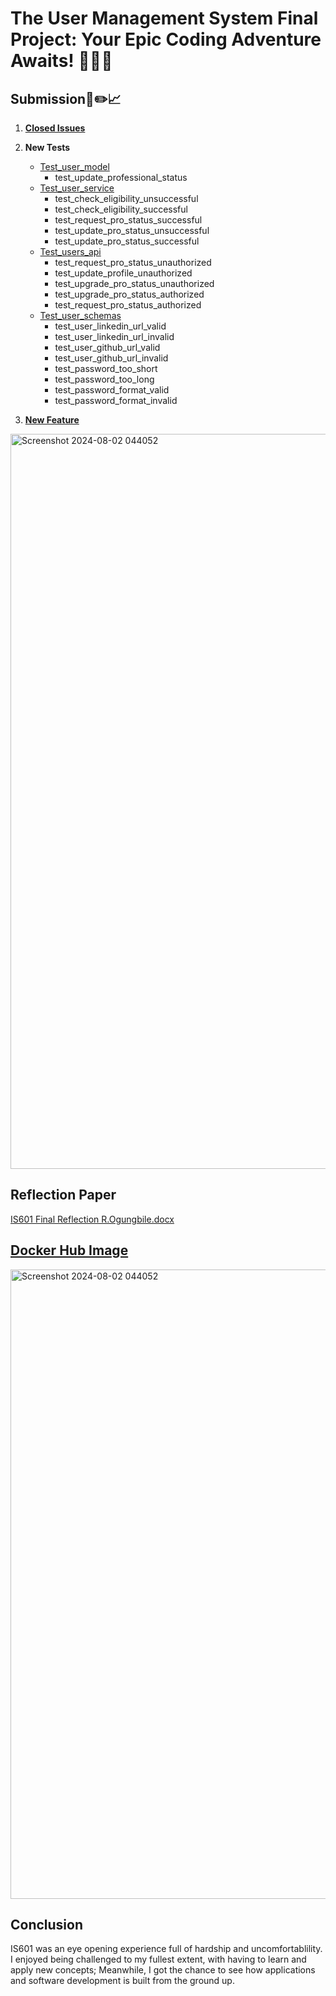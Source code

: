 

# The User Management System Final Project: Your Epic Coding Adventure Awaits! 🎉✨🔥


## Submission📝✏️📈

1. [**Closed Issues**](https://github.com/Rachwumi/IS601FinalRepo/issues?q=is%3Aissue+is%3Aclosed)

2. **New Tests**
    - [Test_user_model](https://github.com/Rachwumi/IS601FinalRepo/blob/main/tests/test_models/test_user_model.py)
        - test_update_professional_status
    - [Test_user_service](https://github.com/Rachwumi/IS601FinalRepo/blob/main/tests/test_services/test_user_service.py)
        - test_check_eligibility_unsuccessful
        - test_check_eligibility_successful
        - test_request_pro_status_successful
        - test_update_pro_status_unsuccessful
        - test_update_pro_status_successful
    - [Test_users_api](https://github.com/Rachwumi/IS601FinalRepo/blob/main/tests/test_api/test_users_api.py)
        - test_request_pro_status_unauthorized
        - test_update_profile_unauthorized
        - test_upgrade_pro_status_unauthorized
        - test_upgrade_pro_status_authorized
        - test_request_pro_status_authorized
    - [Test_user_schemas](https://github.com/Rachwumi/IS601FinalRepo/blob/main/tests/test_schemas/test_user_schemas.py)
        - test_user_linkedin_url_valid
        - test_user_linkedin_url_invalid
        - test_user_github_url_valid
        - test_user_github_url_invalid
        - test_password_too_short
        - test_password_too_long
        - test_password_format_valid
        - test_password_format_invalid
3. [**New Feature**](https://github.com/Rachwumi/IS601FinalRepo/tree/user-profile-feature)

<img width="1176" alt="Screenshot 2024-08-02 044052" src="https://github.com/user-attachments/assets/5344d8be-20ae-42d3-8521-c47f1ee5812a">

## Reflection Paper
[IS601 Final Reflection R.Ogungbile.docx](https://github.com/user-attachments/files/16472368/IS601.Final.Reflection.R.Ogungbile.docx)

## [Docker Hub Image](https://hub.docker.com/repository/docker/rachealogungbile2024/is601final/general) 

<img width="1007" alt="Screenshot 2024-08-02 044052" src="https://github.com/user-attachments/assets/000b10d6-76d6-4fe5-905b-84b6531392c3">

## Conclusion

IS601 was an eye opening experience full of hardship and uncomfortablility. I enjoyed being challenged to my fullest extent, with having to learn and apply new concepts; Meanwhile, I got the chance to see how applications and software development is built from the ground up.
